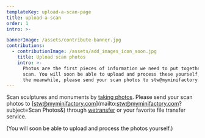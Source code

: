 ```yaml
---
templateKey: upload-a-scan-page
title: upload-a-scan
order: 1
intro: >-

bannerImage: /assets/contribute-banner.jpg
contributions:
  - contributionImage: /assets/add_images_icon_soon.jpg
    title: Upload scan photos
    intro: >-
      Photos are the first pieces of information we need to put together a 3D
      scan. You will soon be able to upload and process these yourself, but in
      the meanwhile, please send your scan photos to stw@myminifactory.com
---
```


Scan sculptures and monuments by [taking photos](https://www.myminifactory.com/scantheworld/learn/tutorials/upload-pictures/). Please send your scan photos to [stw@myminifactory.com](mailto:stw@myminifactory.com?subject=Scan Photos&) through [wetransfer](https://wetransfer.com/) or your favorite file transfer service. 

(You will soon be able to upload and process the photos yourself.)
